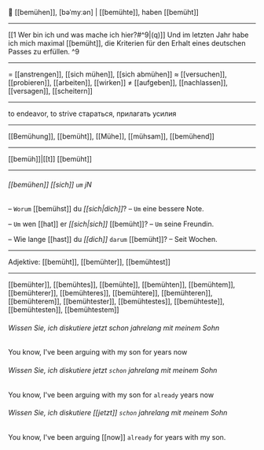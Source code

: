 💪 [[bemühen]], [bəˈmyːən] | [[bemühte]], haben [[bemüht]]

---
[[1 Wer bin ich und was mache ich hier?#^9|(q)]] Und im letzten Jahr habe ich mich maximal [[bemüht]], die Kriterien für den Erhalt eines deutschen Passes zu erfüllen. ^9

---
= [[anstrengen]], [[sich mühen]], [[sich abmühen]]
≈ [[versuchen]], [[probieren]], [[arbeiten]], [[wirken]]
≠ [[aufgeben]], [[nachlassen]], [[versagen]], [[scheitern]]

---
to endeavor, to strive
стараться, прилагать усилия

---
[[Bemühung]], [[bemüht]], [[Mühe]], [[mühsam]], [[bemühend]]

---
[[bemüh]]|[[t]]
[[bemüht]]

---
###### [[bemühen]] *[[sich]]* `um` jN
– `Worum` [[bemühst]] du *[[sich|dich]]*?
– `Um` eine bessere Note.

– `Um` wen [[hat]] er *[[sich|sich]]* [[bemüht]]?
– `Um` seine Freundin.

– Wie lange [[hast]] du *[[dich]]* `darum` [[bemüht]]?
– Seit Wochen.

---
Adjektive: [[bemüht]], [[bemühter]], [[bemühtest]]

---
[[bemühter]], [[bemühtes]], [[bemühte]], [[bemühten]], [[bemühtem]], [[bemühterer]], [[bemühteres]], [[bemühtere]], [[bemühteren]], [[bemühterem]], [[bemühtester]], [[bemühtestes]], [[bemühteste]], [[bemühtesten]], [[bemühtestem]]

###### Wissen Sie, ich diskutiere jetzt schon jahrelang mit meinem Sohn
You know, I've been arguing with my son for years now




###### Wissen Sie, ich diskutiere jetzt `schon` jahrelang mit meinem Sohn
You know, I've been arguing with my son for `already` years now
###### Wissen Sie, ich diskutiere [[jetzt]] `schon` jahrelang mit meinem Sohn
You know, I've been arguing [[now]] `already` for years with my son.




